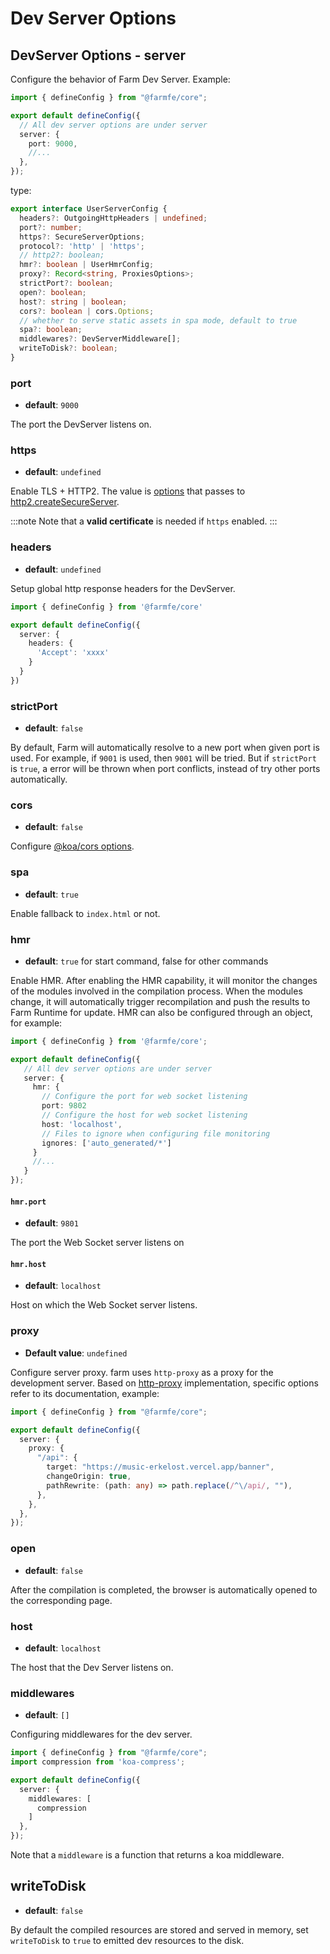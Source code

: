 # Dev Server Options

## DevServer Options - server

Configure the behavior of Farm Dev Server. Example:

```ts
import { defineConfig } from "@farmfe/core";

export default defineConfig({
  // All dev server options are under server
  server: {
    port: 9000,
    //...
  },
});
```

type:

```ts
export interface UserServerConfig {
  headers?: OutgoingHttpHeaders | undefined;
  port?: number;
  https?: SecureServerOptions;
  protocol?: 'http' | 'https';
  // http2?: boolean;
  hmr?: boolean | UserHmrConfig;
  proxy?: Record<string, ProxiesOptions>;
  strictPort?: boolean;
  open?: boolean;
  host?: string | boolean;
  cors?: boolean | cors.Options;
  // whether to serve static assets in spa mode, default to true
  spa?: boolean;
  middlewares?: DevServerMiddleware[];
  writeToDisk?: boolean;
}
```

### port

- **default**: `9000`

The port the DevServer listens on.

### https
- **default**: `undefined`

Enable  TLS  + HTTP2. The value is [options](https://nodejs.org/api/http2.html#http2createsecureserveroptions-onrequesthandler) that passes to [http2.createSecureServer](https://nodejs.org/api/http2.html#http2createsecureserveroptions-onrequesthandler).

:::note
Note that a **valid certificate** is needed if `https` enabled.
:::

### headers
- **default**: `undefined`

Setup global http response headers for the DevServer.

```ts
import { defineConfig } from '@farmfe/core'

export default defineConfig({
  server: {
    headers: {
      'Accept': 'xxxx'
    }
  }
})
```

### strictPort
- **default**: `false`

By default, Farm will automatically resolve to a new port when given port is used. For example, if `9001` is used, then `9001` will be tried. But if `strictPort` is `true`, a error will be thrown when port conflicts, instead of try other ports automatically.

### cors
- **default**: `false`

Configure [@koa/cors options](https://www.npmjs.com/package/@koa/cors).


### spa
- **default**: `true`

Enable fallback to `index.html` or not.

### hmr

- **default**: `true` for start command, false for other commands

Enable HMR. After enabling the HMR capability, it will monitor the changes of the modules involved in the compilation process. When the modules change, it will automatically trigger recompilation and push the results to Farm Runtime for update. HMR can also be configured through an object, for example:

```ts
import { defineConfig } from '@farmfe/core';

export default defineConfig({
   // All dev server options are under server
   server: {
     hmr: {
       // Configure the port for web socket listening
       port: 9802
       // Configure the host for web socket listening
       host: 'localhost',
       // Files to ignore when configuring file monitoring
       ignores: ['auto_generated/*']
     }
     //...
   }
});
```

#### `hmr.port`

- **default**: `9801`

The port the Web Socket server listens on

#### `hmr.host`

- **default**: `localhost`

Host on which the Web Socket server listens.

### proxy

- **Default value**: `undefined`

Configure server proxy. farm uses `http-proxy` as a proxy for the development server. Based on [http-proxy](https://github.com/http-party/node-http-proxy?tab=readme-ov-file#options) implementation, specific options refer to its documentation, example:

```ts
import { defineConfig } from "@farmfe/core";

export default defineConfig({
  server: {
    proxy: {
      "/api": {
        target: "https://music-erkelost.vercel.app/banner",
        changeOrigin: true,
        pathRewrite: (path: any) => path.replace(/^\/api/, ""),
      },
    },
  },
});
```

### open

- **default**: `false`

After the compilation is completed, the browser is automatically opened to the corresponding page.

### host

- **default**: `localhost`

The host that the Dev Server listens on.

### middlewares

- **default**: `[]`

Configuring middlewares for the dev server.

```ts
import { defineConfig } from "@farmfe/core";
import compression from 'koa-compress';

export default defineConfig({
  server: {
    middlewares: [
      compression
    ]
  },
});
```

Note that a `middleware` is a function that returns a koa middleware.

## writeToDisk
- **default**: `false`

By default the compiled resources are stored and served in memory, set `writeToDisk` to `true` to emitted dev resources to the disk.
